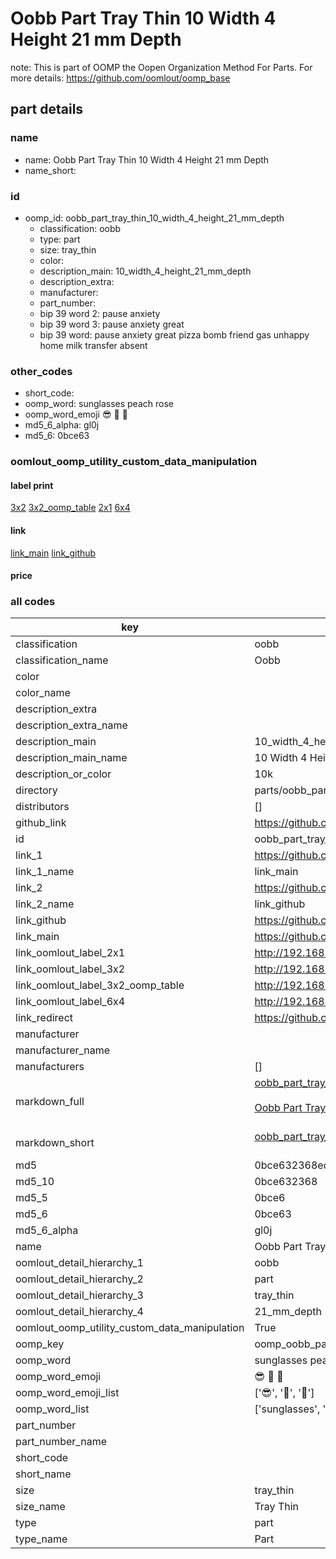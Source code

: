 # Oobb Part Tray Thin 10 Width 4 Height 21 mm Depth  

note: This is part of OOMP the Oopen Organization Method For Parts. For more details: https://github.com/oomlout/oomp_base

##  part details
  







### name
* name: Oobb Part Tray Thin 10 Width 4 Height 21 mm Depth
* name_short: 
### id
* oomp_id: oobb_part_tray_thin_10_width_4_height_21_mm_depth
  * classification: oobb
  * type: part
  * size: tray_thin
  * color: 
  * description_main: 10_width_4_height_21_mm_depth
  * description_extra: 
  * manufacturer: 
  * part_number: 
  * bip 39 word 2: pause anxiety
  * bip 39 word 3: pause anxiety great
  * bip 39 word: pause anxiety great pizza bomb friend gas unhappy home milk transfer absent

### other_codes
* short_code: 
* oomp_word: sunglasses peach rose
* oomp_word_emoji :sunglasses: :peach: :rose:
* md5_6_alpha: gl0j
* md5_6: 0bce63






### oomlout_oomp_utility_custom_data_manipulation
#### label print
[3x2](http://192.168.1.245:1112/?label=oomp%20gl0j)
[3x2_oomp_table](http://192.168.1.108:1112/?label=oomp%20gl0j)
[2x1](http://192.168.1.242:1112/?label=oomp%20gl0j)
[6x4](http://192.168.1.55:1112/?label=oomp%20gl0j)    

#### link

[link_main](https://github.com/oomlout/oomlout_oomp_version_1_messy/tree/main/parts/oobb_part_tray_thin_10_width_4_height_21_mm_depth) [link_github](https://github.com/oomlout/oomlout_oomp_version_1_messy/tree/main/parts/oobb_part_tray_thin_10_width_4_height_21_mm_depth)                             

#### price







### all codes 
| key | value |  
| --- | --- |  
| classification | oobb |  
| classification_name | Oobb |  
| color |  |  
| color_name |  |  
| description_extra |  |  
| description_extra_name |  |  
| description_main | 10_width_4_height_21_mm_depth |  
| description_main_name | 10 Width 4 Height 21 mm Depth |  
| description_or_color | 10k |  
| directory | parts/oobb_part_tray_thin_10_width_4_height_21_mm_depth |  
| distributors | [] |  
| github_link | https://github.com/oomlout/oomlout_oomp_part_src/tree/main/parts/oobb_part_tray_thin_10_width_4_height_21_mm_depth |  
| id | oobb_part_tray_thin_10_width_4_height_21_mm_depth |  
| link_1 | https://github.com/oomlout/oomlout_oomp_version_1_messy/tree/main/parts/oobb_part_tray_thin_10_width_4_height_21_mm_depth |  
| link_1_name | link_main |  
| link_2 | https://github.com/oomlout/oomlout_oomp_version_1_messy/tree/main/parts/oobb_part_tray_thin_10_width_4_height_21_mm_depth |  
| link_2_name | link_github |  
| link_github | https://github.com/oomlout/oomlout_oomp_version_1_messy/tree/main/parts/oobb_part_tray_thin_10_width_4_height_21_mm_depth |  
| link_main | https://github.com/oomlout/oomlout_oomp_version_1_messy/tree/main/parts/oobb_part_tray_thin_10_width_4_height_21_mm_depth |  
| link_oomlout_label_2x1 | http://192.168.1.242:1112/?label=oomp%20gl0j |  
| link_oomlout_label_3x2 | http://192.168.1.245:1112/?label=oomp%20gl0j |  
| link_oomlout_label_3x2_oomp_table | http://192.168.1.108:1112/?label=oomp%20gl0j |  
| link_oomlout_label_6x4 | http://192.168.1.55:1112/?label=oomp%20gl0j |  
| link_redirect | https://github.com/oomlout/oomlout_oomp_version_1_messy/tree/main/parts/oobb_part_tray_thin_10_width_4_height_21_mm_depth |  
| manufacturer |  |  
| manufacturer_name |  |  
| manufacturers | [] |  
| markdown_full | [oobb_part_tray_thin_10_width_4_height_21_mm_depth](none)<br>[](none)<br>[Oobb Part Tray Thin 10 Width 4 Height 21 Mm Depth](none)<br><br> |  
| markdown_short | [oobb_part_tray_thin_10_width_4_height_21_mm_depth](none)<br><br> |  
| md5 | 0bce632368ed4c01738c9a5acc42850b |  
| md5_10 | 0bce632368 |  
| md5_5 | 0bce6 |  
| md5_6 | 0bce63 |  
| md5_6_alpha | gl0j |  
| name | Oobb Part Tray Thin 10 Width 4 Height 21 mm Depth |  
| oomlout_detail_hierarchy_1 | oobb |  
| oomlout_detail_hierarchy_2 | part |  
| oomlout_detail_hierarchy_3 | tray_thin |  
| oomlout_detail_hierarchy_4 | 21_mm_depth |  
| oomlout_oomp_utility_custom_data_manipulation | True |  
| oomp_key | oomp_oobb_part_tray_thin_10_width_4_height_21_mm_depth |  
| oomp_word | sunglasses peach rose |  
| oomp_word_emoji | :sunglasses: :peach: :rose: |  
| oomp_word_emoji_list | [':sunglasses:', ':peach:', ':rose:'] |  
| oomp_word_list | ['sunglasses', 'peach', 'rose'] |  
| part_number |  |  
| part_number_name |  |  
| short_code |  |  
| short_name |  |  
| size | tray_thin |  
| size_name | Tray Thin |  
| type | part |  
| type_name | Part |  
